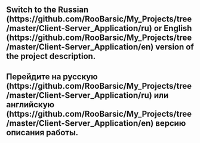 <h2> Switch to the Russian (https://github.com/RooBarsic/My_Projects/tree/master/Client-Server_Application/ru) or English (https://github.com/RooBarsic/My_Projects/tree/master/Client-Server_Application/en) version of the project description. </h2>

<h2> Перейдите на русскую (https://github.com/RooBarsic/My_Projects/tree/master/Client-Server_Application/ru) или английскую (https://github.com/RooBarsic/My_Projects/tree/master/Client-Server_Application/en) версию описания работы. </h2>
